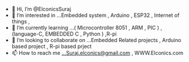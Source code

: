 - 👋 Hi, I’m @ElconicsSuraj
- 👀 I’m interested in ...Embedded system , Arduino , ESP32 , Internet of things , 
- 🌱 I’m currently learning ...( Microcontroller 8051 , ARM , PIC ) ,(language-C, EMBEDDED C , Python ) ,R-pi  
- 💞️ I’m looking to collaborate on ...Embedded Related projects , Arduino based project , R-pi based prject
- 📫 How to reach me ...Suraj.elconics@gmail.com , WWW.Elconics.com

<!---
ElconicsSuraj/ElconicsSuraj is a ✨ special ✨ repository because its `README.md` (this file) appears on your GitHub profile.
You can click the Preview link to take a look at your changes.
--->
